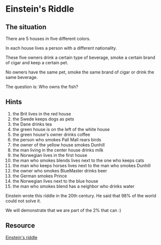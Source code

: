 # Einstein's Riddle

## The situation

There are 5 houses in five different colors.

In each house lives a person with a different nationality.

These five owners drink a certain type of beverage, smoke a certain brand of cigar and keep a certain pet.

No owners have the same pet, smoke the same brand of cigar or drink the same beverage.

The question is: Who owns the fish?

## Hints

1. the Brit lives in the red house
2. the Swede keeps dogs as pets
3. the Dane drinks tea
4. the green house is on the left of the white house
5. the green house's owner drinks coffee
6. the person who smokes Pall Mall rears birds
7. the owner of the yellow house smokes Dunhill
8. the man living in the center house drinks milk
9. the Norwegian lives in the first house
10. the man who smokes blends lives next to the one who keeps cats
11. the man who keeps horses lives next to the man who smokes Dunhill
12. the owner who smokes BlueMaster drinks beer
13. the German smokes Prince
14. the Norwegian lives next to the blue house
15. the man who smokes blend has a neighbor who drinks water

Einstein wrote this riddle in the 20th century. He said that 98% of the world could not solve it.

We will demonstrate that we are part of the 2% that can :)

## Resource

[Einstein's riddle](https://udel.edu/~os/riddle.html)
